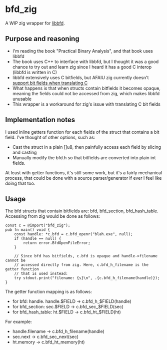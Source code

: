 
# bfd_zig

A WIP zig wrapper for [libbfd](https://ftp.gnu.org/pub/old-gnu/Manuals/bfd-2.9.1/html_chapter/bfd_toc.html).

## Purpose and reasoning
- I'm reading the book "Practical Binary Analysis", and that book uses libbfd
- The book uses C++ to interface with libbfd, but I thought it was a good chance to try out and learn zig since I heard it has a good C interop (libbfd is written in C)
- libbfd extensively uses C bitfields, but AFAIU zig currently doesn't [support bit fields when translating C](https://github.com/ziglang/zig/issues/1499)
- What happens is that when structs contain bitfields it becomes opaque, meaning the fields could not be accessed from zig, which makes libbfd unusable
- This wrapper is a workaround for zig's issue with translating C bit fields

## Implementation notes 
I used inline getters function for each fields of the struct that contains a bit field. I've thought of other options, such as:

- Cast the struct in a plain []u8, then painfully access each field by slicing and casting
- Manually modify the bfd.h so that bitfields are converted into plain int fields.

At least with getter functions, it's still some work, but it's a fairly mechanical process, that could be done with a source parser/generator if ever I feel like doing that too.

## Usage
The bfd structs that contain bitfields are: bfd, bfd_section, bfd_hash_table. Accessing from zig would be done as follows:
```zig
const c = @import("bfd_zig");
pub fn main() void {
    const handle: *c.bfd = c.bfd_openr("blah.exe", null);
    if (handle == null) {
        return error.BfdOpenFileError;
    }

    // Since bfd has bitfields, c.bfd is opaque and handle->filename cannot be
    // accessed directly from zig. Here, c.bfd_h_filename is the getter function
    // that is used instead:
    try stdout.print("filename: {s}\n", .{c.bfd_h_filename(handle)});
}
```

The getter function mapping is as follows:
- for bfd: handle.      handle.$FIELD -> c.bfd_h_$FIELD(handle)
- for bfd_section:      sec.$FIELD -> c.bfd_sec_$FIELD(sec)
- for bfd_hash_table:   ht.$FIELD -> c.bfd_ht_$FIELD(ht)

For example:
-  handle.filename  -> c.bfd_h_filename(handle)
-  sec.next  -> c.bfd_sec_next(sec)
-  ht.memory -> c.bfd_ht_memory(ht)